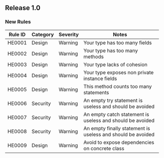 ## Release 1.0

### New Rules

Rule ID | Category | Severity | Notes 
--------|----------|----------|-------
HE0001  | Design   | Warning   | Your type has too many fields                 
HE0002  | Design   | Warning   | Your type has too many methods                
HE0003  | Design   | Warning   | Your type lacks of cohesion                   
HE0004  | Design   | Warning   | Your type exposes non private instance fields 
HE0005  | Design   | Warning   | This method counts too many statements   
HE0006  | Security | Warning   | An empty try statement is useless and should be avoided
HE0007  | Security | Warning   | An empty catch statement is useless and should be avoided
HE0008  | Security | Warning   | An empty finally statement is useless and should be avoided
HE0009  | Design   | Warning   | Avoid to expose dependencies on concrete class


